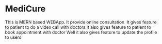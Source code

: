 # MediCure
 
 This is MERN based WEBApp.
It provide online consultation.
It gives feature to patient to do a video call with doctors
It also gives feature to patient to book appointment with doctor
Well it also gives feature to update the profile to users
